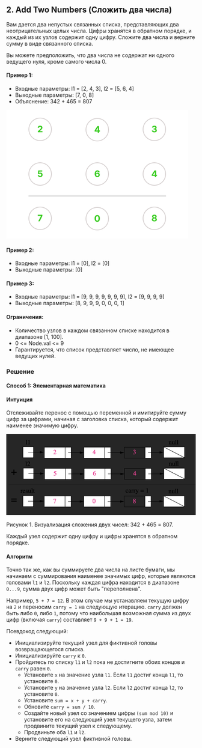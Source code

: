## 2. Add Two Numbers (Сложить два числа)

Вам дается два непустых связанных списка, представляющих два неотрицательных целых числа. Цифры хранятся в обратном порядке, и каждый из их узлов содержит одну цифру. Сложите два числа и верните сумму в виде связанного списка.

Вы можете предположить, что два числа не содержат ни одного ведущего нуля, кроме самого числа 0.

#### Пример 1:

- Входные параметры: l1 = [2, 4, 3], l2 = [5, 6, 4]
- Выходные параметры: [7, 0, 8]
- Объяснение: 342 + 465 = 807

![Add two numbers](https://raw.githubusercontent.com/slemeshaev/Leetcode/main/2_Add_Two_Numbers/images/Linked-List.png)

#### Пример 2:

- Входные параметры: l1 = [0], l2 = [0]
- Выходные параметры: [0]

#### Пример 3:

- Входные параметры: l1 = [9, 9, 9, 9, 9, 9, 9], l2 = [9, 9, 9, 9]
- Выходные параметры: [8, 9, 9, 9, 0, 0, 0, 1]


#### Ограничения:

- Количество узлов в каждом связанном списке находится в диапазоне [1, 100].
- 0 <= Node.val <= 9
- Гарантируется, что список представляет число, не имеющее ведущих нулей.

### Решение

#### Способ 1: Элементарная математика

#### Интуиция

Отслеживайте перенос с помощью переменной и имитируйте сумму цифр за цифрами, начиная с заголовка списка, который содержит наименее значимую цифру.

![Рисунок 1](https://raw.githubusercontent.com/slemeshaev/Leetcode/main/2_Add_Two_Numbers/images/Figure1.png)

Рисунок 1. Визуализация сложения двух чисел: 342 + 465 = 807. 

Каждый узел содержит одну цифру и цифры хранятся в обратном порядке.

#### Алгоритм

Точно так же, как вы суммируете два числа на листе бумаги, мы начинаем с суммирования наименее значимых цифр, которые являются головами `l1` и `l2`. Поскольку каждая цифра находится в диапазоне `0...9`, сумма двух цифр может быть "переполнена". 

Например, `5 + 7 = 12`. В этом случае мы устанавляем текущую цифру на `2` и переносим `carry = 1` на следующую итерацию. `carry` должен быть либо `0`, либо `1`, потому что наибольшая возможная сумма из двух цифр (включая `carry`) составляет `9 + 9 + 1 = 19`.

Псевдокод следующий:

- Инициализируйте текущий узел для фиктивной головы возвращающегося списка.
- Инициализируйте `carry` к `0`.
- Пройдитесь по списку `l1` и `l2` пока не достигните обоих концов и `carry` равен `0`.
	- Установите `x` на значение узла `l1`. Если `l1` достиг конца `l1`, то установите `0`.
	- Установите `y` на значение узла `l2`. Если `l2` достиг конца `l2`, то установите `0`.
	- Установите `sum = x + y + carry`.
	- Обновите `carry = sum / 10`.
	- Создайте новый узел со значением цифры `(sum mod 10)` и установите его на следующий узел текущего узла, затем продвините текущий узел к следующему.
	- Продвиньте оба `l1` и `l2`.
- Верните следующий узел фиктивной головы.
